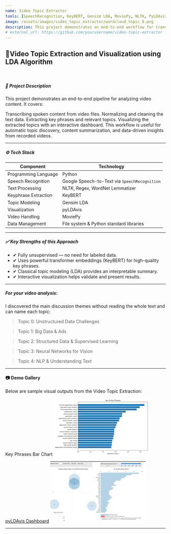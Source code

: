```yaml
---
name: Video Topic Extractor
tools: [SpeechRecognition, KeyBERT, Gensim LDA, MoviePy, NLTK, PyLDAvis, Python]
image: /assets/images/video_topic_extractor/wordcloud_topic_0.png
description: This project demonstrates an end-to-end workflow for transcribing videos, normalizing text, extracting key phrases, modeling topics using LDA, and visualizing them interactively.
# external_url: https://github.com/yourusername/video-topic-extractor
---
```



## 🎥Video Topic Extraction and Visualization using LDA Algorithm 

<br>

##### 📌 Project Description
This project demonstrates an end-to-end pipeline for analyzing video content. It covers:

Transcribing spoken content from video files.
Normalizing and cleaning the text data.
Extracting key phrases and relevant topics.
Visualizing the extracted topics with an interactive dashboard.
This workflow is useful for automatic topic discovery, content summarization, and data-driven insights from recorded videos.

 ---

##### ⚙️ Tech Stack

| Component | Technology |
|-----------|-------------|
| Programming Language | Python |
| Speech Recognition | Google Speech-to-Text via `SpeechRecognition` |
| Text Processing | NLTK, Regex, WordNet Lemmatizer |
| Keyphrase Extraction | KeyBERT |
| Topic Modeling | Gensim LDA |
| Visualization | pyLDAvis |
| Video Handling | MoviePy |
| Data Management | File system & Python standard libraries |

---

##### ✅ Key Strengths of this Approach
- ✔ Fully unsupervised — no need for labeled data.
- ✔ Uses powerful transformer embeddings (KeyBERT) for high-quality key phrases.
- ✔ Classical topic modeling (LDA) provides an interpretable summary.
- ✔ Interactive visualization helps validate and present results.

----

##### For your video analysis:

I discovered the main discussion themes without reading the whole text
and  can name each topic:

> Topic 0: Unstructured Data Challenges

> Topic 1: Big Data & Ads

> Topic 2: Structured Data & Supervised Learning

> Topic 3: Neural Networks for Vision

> Topic 4: NLP & Understanding Text

----

#### 📷 Demo Gallery

Below are sample visual outputs from the Video Topic Extraction:

Key Phrases Bar Chart 
![Key Phrases](/assets/images/video_topic_extractor/keyphrases.png) 

[pyLDAvis Dashboard](/assets/html/video_topic_extractor/video_topics.html)
![](/assets/images/video_topic_extractor/dashborad.png)

<!-- ###### 📑 Topic-wise Word Clouds

Each word cloud shows the most representative words for each discovered topic.


| Topic 0 | Topic 1 |
|---------|----------|
| ![Topic 0 Word Cloud](/assets/images/video_topic_extractor/wordcloud_topic_0.png) | ![Topic 1 Word Cloud](/assets/images/video_topic_extractor/wordcloud_topic_1.png) |

| Topic 2 | Topic 3 |
|---------|----------|
| ![Topic 2 Word Cloud](/assets/images/video_topic_extractor/wordcloud_topic_2.png) | ![Topic 3 Word Cloud](/assets/images/video_topic_extractor/wordcloud_topic_3.png) |

| Topic 4 |
|---------|
| ![Topic 4 Word Cloud](/assets/images/video_topic_extractor/wordcloud_topic_4.png) | -->

---

<!-- ### 📊 Dashboard Link

👉 **Explore the full interactive topic model:**  
[🔗 Open pyLDAvis Dashboard](./assets/html/video_topics.html) -->

